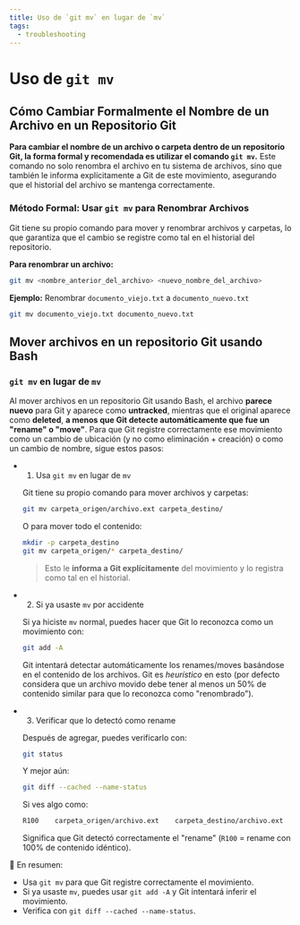 ```yaml
---
title: Uso de `git mv` en lugar de `mv`
tags:
  - troubleshooting
---
```

# Uso de `git mv`

## Cómo Cambiar Formalmente el Nombre de un Archivo en un Repositorio Git

**Para cambiar el nombre de un archivo o carpeta dentro de un repositorio Git, la forma formal y recomendada es utilizar el comando `git mv`.** Este comando no solo renombra el archivo en tu sistema de archivos, sino que también le informa explícitamente a Git de este movimiento, asegurando que el historial del archivo se mantenga correctamente.

### Método Formal: Usar `git mv` para Renombrar Archivos

Git tiene su propio comando para mover y renombrar archivos y carpetas, lo que garantiza que el cambio se registre como tal en el historial del repositorio.

**Para renombrar un archivo:**

```bash
git mv <nombre_anterior_del_archivo> <nuevo_nombre_del_archivo>
```

**Ejemplo:** Renombrar `documento_viejo.txt` a `documento_nuevo.txt`

```bash
git mv documento_viejo.txt documento_nuevo.txt
```

## Mover archivos en un repositorio Git usando Bash

### `git mv` en lugar de `mv`

Al mover archivos en un repositorio Git usando Bash, el archivo **parece nuevo** para Git y aparece como **untracked**, mientras que el original aparece como **deleted**, **a menos que Git detecte automáticamente que fue un "rename" o "move"**. Para que Git registre correctamente ese movimiento como un cambio de ubicación (y no como eliminación + creación) o como un cambio de nombre, sigue estos pasos:

- 1. Usa `git mv` en lugar de `mv`

  Git tiene su propio comando para mover archivos y carpetas:

  ```bash
  git mv carpeta_origen/archivo.ext carpeta_destino/
  ```

  O para mover todo el contenido:

  ```bash
  mkdir -p carpeta_destino
  git mv carpeta_origen/* carpeta_destino/
  ```

  > Esto le **informa a Git explícitamente** del movimiento y lo registra  como tal en el historial.

- 2. Si ya usaste `mv` por accidente

  Si ya hiciste `mv` normal, puedes hacer que Git lo reconozca como un movimiento con:

  ```bash
  git add -A
  ```

  Git intentará detectar automáticamente los renames/moves basándose en el contenido de los archivos. Git es *heurístico* en esto (por defecto considera que un archivo movido debe tener al menos un 50% de contenido similar para que lo reconozca como "renombrado").

- 3. Verificar que lo detectó como rename

  Después de agregar, puedes verificarlo con:

  ```bash
  git status
  ```

  Y mejor aún:

  ```bash
  git diff --cached --name-status
  ```

  Si ves algo como:

  ```bash
  R100    carpeta_origen/archivo.ext    carpeta_destino/archivo.ext
  ```

  Significa que Git detectó correctamente el "rename" (`R100` = rename con 100% de contenido idéntico).

📝 En resumen:

- Usa `git mv` para que Git registre correctamente el movimiento.
- Si ya usaste `mv`, puedes usar `git add -A` y Git intentará inferir el   movimiento.
- Verifica con `git diff --cached --name-status`.
